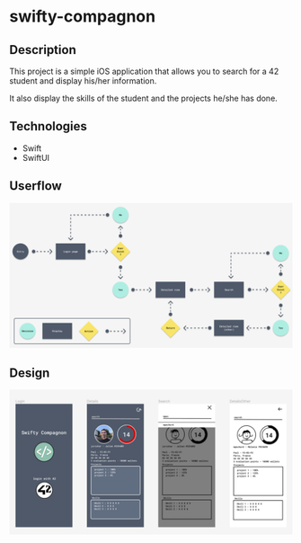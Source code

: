# swifty-compagnon

## Description

This project is a simple iOS application that allows you to search for a 42 student and display his/her information.

It also display the skills of the student and the projects he/she has done.

## Technologies

- Swift
- SwiftUI

## Userflow

![userflow](./userflow.png)

## Design

![design](./design.png)
